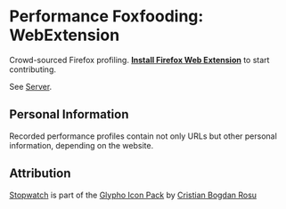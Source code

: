 # Performance Foxfooding: WebExtension

Crowd-sourced Firefox profiling. **[Install Firefox Web Extension](https://raw.githubusercontent.com/digitarald/performance-foxfooding-ext/master/performance_foxfooding.xpi)** to start contributing.

See [Server](https://github.com/digitarald/performance-foxfooding-server).

## Personal Information

Recorded performance profiles contain not only URLs but other personal information, depending on the website.

## Attribution

[Stopwatch](https://www.iconfinder.com/icons/353443/clock_stopwatch_timer_watch_icon) is part of the [Glypho Icon Pack](http://glypho.eu/) by [Cristian Bogdan Rosu](http://www.bogdanrosu.com/)
